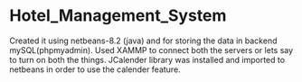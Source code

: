 # Hotel_Management_System
Created it using netbeans-8.2 (java) and for storing the data in backend mySQL(phpmyadmin). 
Used XAMMP to connect both the servers or lets say to turn on both the things. 
JCalender library was installed and imported to netbeans in order to use the calender feature.
